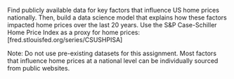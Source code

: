 Find publicly available data for key factors that influence US home prices nationally. Then, build a data science model that explains how these factors impacted home prices over the last 20 years.
Use the S&P Case-Schiller Home Price Index as a proxy for home prices: [fred.stlouisfed.org/series/CSUSHPISA]


Note: Do not use pre-existing datasets for this assignment. Most factors that influence home prices at a national level can be individually sourced from public websites.
